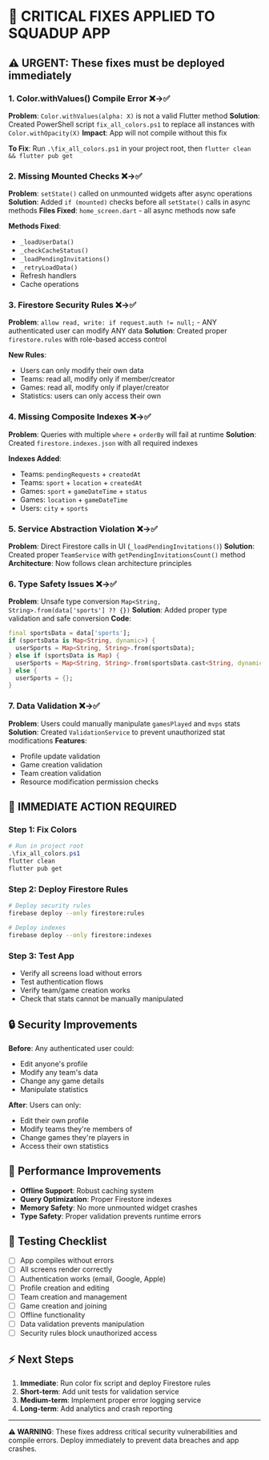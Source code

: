 # 🚨 CRITICAL FIXES APPLIED TO SQUADUP APP

## ⚠️ **URGENT: These fixes must be deployed immediately**

### 1. **Color.withValues() Compile Error** ❌→✅
**Problem**: `Color.withValues(alpha: X)` is not a valid Flutter method
**Solution**: Created PowerShell script `fix_all_colors.ps1` to replace all instances with `Color.withOpacity(X)`
**Impact**: App will not compile without this fix

**To Fix**: Run `.\fix_all_colors.ps1` in your project root, then `flutter clean && flutter pub get`

### 2. **Missing Mounted Checks** ❌→✅
**Problem**: `setState()` called on unmounted widgets after async operations
**Solution**: Added `if (mounted)` checks before all `setState()` calls in async methods
**Files Fixed**: `home_screen.dart` - all async methods now safe

**Methods Fixed**:
- `_loadUserData()`
- `_checkCacheStatus()`
- `_loadPendingInvitations()`
- `_retryLoadData()`
- Refresh handlers
- Cache operations

### 3. **Firestore Security Rules** ❌→✅
**Problem**: `allow read, write: if request.auth != null;` - ANY authenticated user can modify ANY data
**Solution**: Created proper `firestore.rules` with role-based access control

**New Rules**:
- Users can only modify their own data
- Teams: read all, modify only if member/creator
- Games: read all, modify only if player/creator
- Statistics: users can only access their own

### 4. **Missing Composite Indexes** ❌→✅
**Problem**: Queries with multiple `where` + `orderBy` will fail at runtime
**Solution**: Created `firestore.indexes.json` with all required indexes

**Indexes Added**:
- Teams: `pendingRequests` + `createdAt`
- Teams: `sport` + `location` + `createdAt`
- Games: `sport` + `gameDateTime` + `status`
- Games: `location` + `gameDateTime`
- Users: `city` + `sports`

### 5. **Service Abstraction Violation** ❌→✅
**Problem**: Direct Firestore calls in UI (`_loadPendingInvitations()`)
**Solution**: Created proper `TeamService` with `getPendingInvitationsCount()` method
**Architecture**: Now follows clean architecture principles

### 6. **Type Safety Issues** ❌→✅
**Problem**: Unsafe type conversion `Map<String, String>.from(data['sports'] ?? {})`
**Solution**: Added proper type validation and safe conversion
**Code**: 
```dart
final sportsData = data['sports'];
if (sportsData is Map<String, dynamic>) {
  userSports = Map<String, String>.from(sportsData);
} else if (sportsData is Map) {
  userSports = Map<String, String>.from(sportsData.cast<String, dynamic>());
} else {
  userSports = {};
}
```

### 7. **Data Validation** ❌→✅
**Problem**: Users could manually manipulate `gamesPlayed` and `mvps` stats
**Solution**: Created `ValidationService` to prevent unauthorized stat modifications
**Features**:
- Profile update validation
- Game creation validation
- Team creation validation
- Resource modification permission checks

## 🚀 **IMMEDIATE ACTION REQUIRED**

### Step 1: Fix Colors
```powershell
# Run in project root
.\fix_all_colors.ps1
flutter clean
flutter pub get
```

### Step 2: Deploy Firestore Rules
```bash
# Deploy security rules
firebase deploy --only firestore:rules

# Deploy indexes
firebase deploy --only firestore:indexes
```

### Step 3: Test App
- Verify all screens load without errors
- Test authentication flows
- Verify team/game creation works
- Check that stats cannot be manually manipulated

## 🔒 **Security Improvements**

**Before**: Any authenticated user could:
- Edit anyone's profile
- Modify any team's data
- Change any game details
- Manipulate statistics

**After**: Users can only:
- Edit their own profile
- Modify teams they're members of
- Change games they're players in
- Access their own statistics

## 📱 **Performance Improvements**

- **Offline Support**: Robust caching system
- **Query Optimization**: Proper Firestore indexes
- **Memory Safety**: No more unmounted widget crashes
- **Type Safety**: Proper validation prevents runtime errors

## 🧪 **Testing Checklist**

- [ ] App compiles without errors
- [ ] All screens render correctly
- [ ] Authentication works (email, Google, Apple)
- [ ] Profile creation and editing
- [ ] Team creation and management
- [ ] Game creation and joining
- [ ] Offline functionality
- [ ] Data validation prevents manipulation
- [ ] Security rules block unauthorized access

## ⚡ **Next Steps**

1. **Immediate**: Run color fix script and deploy Firestore rules
2. **Short-term**: Add unit tests for validation service
3. **Medium-term**: Implement proper error logging service
4. **Long-term**: Add analytics and crash reporting

---

**⚠️ WARNING**: These fixes address critical security vulnerabilities and compile errors. Deploy immediately to prevent data breaches and app crashes.
